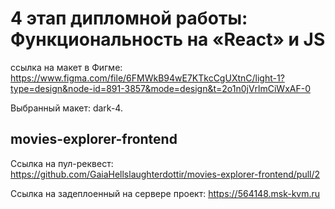 # 4 этап дипломной работы: Функциональность на «React» и JS

ссылка на макет в Фигме:
https://www.figma.com/file/6FMWkB94wE7KTkcCgUXtnC/light-1?type=design&node-id=891-3857&mode=design&t=2o1n0jVrlmCiWxAF-0


Выбранный макет: dark-4.

## movies-explorer-frontend
 
Ссылка на пул-реквест: https://github.com/GaiaHellslaughterdottir/movies-explorer-frontend/pull/2

Ссылка на задеплоенный на сервере проект: https://564148.msk-kvm.ru
